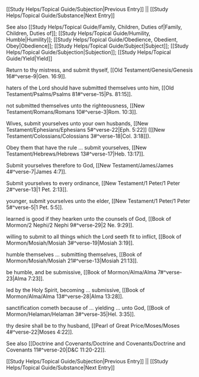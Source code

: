 [[Study Helps/Topical Guide/Subjection|Previous Entry]]  ||  [[Study Helps/Topical Guide/Substance|Next Entry]]

 See also [[Study Helps/Topical Guide/Family, Children, Duties of|Family, Children, Duties of]]; [[Study Helps/Topical Guide/Humility, Humble|Humility]]; [[Study Helps/Topical Guide/Obedience, Obedient, Obey|Obedience]]; [[Study Helps/Topical Guide/Subject|Subject]]; [[Study Helps/Topical Guide/Subjection|Subjection]]; [[Study Helps/Topical Guide/Yield|Yield]]

 Return to thy mistress, and submit thyself, [[Old Testament/Genesis/Genesis 16#^verse-9|Gen. 16:9]].

 haters of the Lord should have submitted themselves unto him, [[Old Testament/Psalms/Psalms 81#^verse-15|Ps. 81:15]].

 not submitted themselves unto the righteousness, [[New Testament/Romans/Romans 10#^verse-3|Rom. 10:3]].

 Wives, submit yourselves unto your own husbands, [[New Testament/Ephesians/Ephesians 5#^verse-22|Eph. 5:22]] ([[New Testament/Colossians/Colossians 3#^verse-18|Col. 3:18]]).

 Obey them that have the rule ... submit yourselves, [[New Testament/Hebrews/Hebrews 13#^verse-17|Heb. 13:17]].

 Submit yourselves therefore to God, [[New Testament/James/James 4#^verse-7|James 4:7]].

 Submit yourselves to every ordinance, [[New Testament/1 Peter/1 Peter 2#^verse-13|1 Pet. 2:13]].

 younger, submit yourselves unto the elder, [[New Testament/1 Peter/1 Peter 5#^verse-5|1 Pet. 5:5]].

 learned is good if they hearken unto the counsels of God, [[Book of Mormon/2 Nephi/2 Nephi 9#^verse-29|2 Ne. 9:29]].

 willing to submit to all things which the Lord seeth fit to inflict, [[Book of Mormon/Mosiah/Mosiah 3#^verse-19|Mosiah 3:19]].

 humble themselves ... submitting themselves, [[Book of Mormon/Mosiah/Mosiah 21#^verse-13|Mosiah 21:13]].

 be humble, and be submissive, [[Book of Mormon/Alma/Alma 7#^verse-23|Alma 7:23]].

 led by the Holy Spirit, becoming ... submissive, [[Book of Mormon/Alma/Alma 13#^verse-28|Alma 13:28]].

 sanctification cometh because of ... yielding ... unto God, [[Book of Mormon/Helaman/Helaman 3#^verse-35|Hel. 3:35]].

 thy desire shall be to thy husband, [[Pearl of Great Price/Moses/Moses 4#^verse-22|Moses 4:22]].

 See also [[Doctrine and Covenants/Doctrine and Covenants/Doctrine and Covenants 11#^verse-20|D&C 11:20-22]].

[[Study Helps/Topical Guide/Subjection|Previous Entry]]  ||  [[Study Helps/Topical Guide/Substance|Next Entry]]